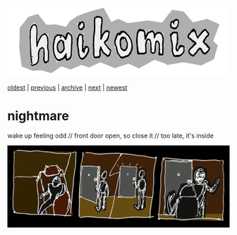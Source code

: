 <p align="center">
<img src="logo.gif" alt="logo" height="160" />
</p>

[oldest](drifting-off.md) | 
[previous](cooking.md) | 
[archive](ARCHIVE.md) | 
[next](life.md) | 
[newest](README.md)

# nightmare

wake up feeling odd  //  front door open, so close it  //  too late, it's inside

<img src="nightmare.gif" alt="nightmare  ::  wake up feeling odd  //  front door open, so close it  //  too late, it's inside" title="koszmar  ::  wstał z dziwnym lękiem  //  front-drzwi w oścież, więc zamknął  //  za późno, weszło" />